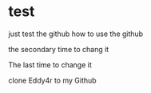 # test
just test the github
how to use the github

the secondary time to chang it


The last time to change it

clone Eddy4r to my Github

